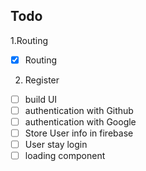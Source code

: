 ## Todo
1.Routing

- [x] Routing


2. Register

-  [ ] build UI
-  [ ] authentication with Github
-  [ ] authentication with Google
-  [ ] Store User info in firebase
-  [ ] User stay login
-  [ ] loading component